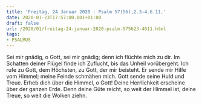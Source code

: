 ```yaml
---
title: 'Freitag, 24 Januar 2020 : Psalm 57(56),2.3-4.6.11.'
date: 2020-01-23T17:57:00.001+01:00
draft: false
url: /2020/01/freitag-24-januar-2020-psalm-575623-4611.html
tags: 
- PSALMUS
---
```


Sei mir gnädig, o Gott, sei mir gnädig; denn ich flüchte mich zu dir. Im Schatten deiner Flügel finde ich Zuflucht, bis das Unheil vorübergeht. Ich rufe zu Gott, dem Höchsten, zu Gott, der mir beisteht. Er sende mir Hilfe vom Himmel; meine Feinde schmähen mich. Gott sende seine Huld und Treue. Erheb dich über die Himmel, o Gott! Deine Herrlichkeit erscheine über der ganzen Erde. Denn deine Güte reicht, so weit der Himmel ist, deine Treue, so weit die Wolken ziehn.
